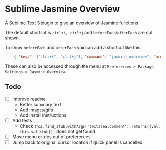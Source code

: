 # Sublime Jasmine Overview

A Sublime Text 3 plugin to give an overview of Jasmine functions

The default shortcut is `ctrl+k, ctrl+j` and `beforeEach`/`afterEach` are not shown.

To show `beforeEach` and `afterEach` you can add a shortcut like this:
```json
    { "keys": ["ctrl+k", "ctrl+j"], "command": "jasmine_overview", "args": {"include_before_after": true} }
```

These can also be accessed through the menu at `Preferences > Package Settings > Jasmine Overview`.

## Todo

* [ ] Improve readme
  * Better summary text
  * Add images/gifs
  * Add install instructions
* [ ] Add tests
  * Check `this.find_stub.withArgs('textarea.comment').returns({val: this.val_stub});` does not get found
* [ ] Move menu entries out of preferences
* [ ] Jump back to original cursor location if quick panel is cancelled
